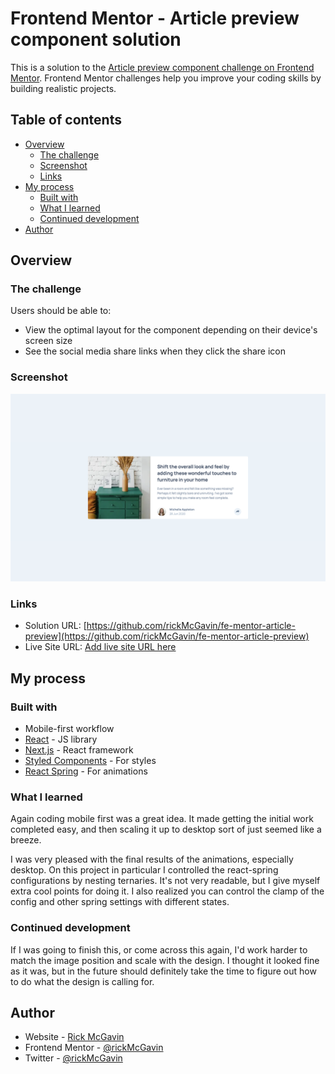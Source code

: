 # Frontend Mentor - Article preview component solution

This is a solution to the [Article preview component challenge on Frontend Mentor](https://www.frontendmentor.io/challenges/article-preview-component-dYBN_pYFT). Frontend Mentor challenges help you improve your coding skills by building realistic projects. 

## Table of contents

- [Overview](#overview)
  - [The challenge](#the-challenge)
  - [Screenshot](#screenshot)
  - [Links](#links)
- [My process](#my-process)
  - [Built with](#built-with)
  - [What I learned](#what-i-learned)
  - [Continued development](#continued-development)
- [Author](#author)

## Overview

### The challenge

Users should be able to:

- View the optimal layout for the component depending on their device's screen size
- See the social media share links when they click the share icon

### Screenshot

![](./screenshot.png)

### Links

- Solution URL: [https://github.com/rickMcGavin/fe-mentor-article-preview](https://github.com/rickMcGavin/fe-mentor-article-preview)
- Live Site URL: [Add live site URL here](https://your-live-site-url.com)

## My process

### Built with

- Mobile-first workflow
- [React](https://reactjs.org/) - JS library
- [Next.js](https://nextjs.org/) - React framework
- [Styled Components](https://styled-components.com/) - For styles
- [React Spring](https://github.com/pmndrs/react-spring) - For animations

### What I learned

Again coding mobile first was a great idea. It made getting the initial work completed easy, and then scaling it up to desktop sort of just seemed like a breeze.

I was very pleased with the final results of the animations, especially desktop. On this project in particular I controlled the react-spring configurations by nesting ternaries. It's not very readable, but I give myself extra cool points for doing it. I also realized you can control the clamp of the config and other spring settings with different states. 

### Continued development

If I was going to finish this, or come across this again, I'd work harder to match the image position and scale with the design. I thought it looked fine as it was, but in the future should definitely take the time to figure out how to do what the design is calling for.

## Author

- Website - [Rick McGavin](https://rickmcgavin.github.io)
- Frontend Mentor - [@rickMcGavin](https://www.frontendmentor.io/profile/rickMcGavin)
- Twitter - [@rickMcGavin](https://www.twitter.com/rickMcGavin)